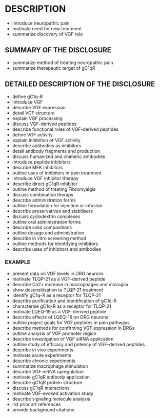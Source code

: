 # DESCRIPTION

- introduce neuropathic pain
- motivate need for new treatment
- summarize discovery of VGF role

## SUMMARY OF THE DISCLOSURE

- summarize method of treating neuropathic pain
- summarize therapeutic target of gC1qR

## DETAILED DESCRIPTION OF THE DISCLOSURE

- define gC1q-R
- introduce VGF
- describe VGF expression
- detail VGF structure
- explain VGF processing
- discuss VGF-derived peptides
- describe functional roles of VGF-derived peptides
- define VGF activity
- explain inhibition of VGF activity
- describe antibodies as inhibitors
- detail antibody fragments and production
- discuss humanized and chimeric antibodies
- introduce peptide inhibitors
- describe MEK inhibitors
- outline uses of inhibitors in pain treatment
- introduce VGF inhibitor therapy
- describe direct gC1qR inhibitor
- outline method of treating Fibromyalgia
- discuss combination therapy
- describe administration forms
- outline formulation for injection or infusion
- describe preservatives and stabilisers
- discuss cyclodextrin complexes
- outline oral administration forms
- describe solid compositions
- outline dosage and administration
- describe in vitro screening method
- outline methods for identifying inhibitors
- describe uses of inhibitors and antibodies

### EXAMPLE

- present data on VGF levels in DRG neurons
- motivate TLQP-21 as a VGF-derived peptide
- describe Ca2+ increase in macrophages and microglia
- show desensitisation to TLQP-21 treatment
- identify gC1q-R as a receptor for TLQP-21
- describe purification and identification of gC1q-R
- characterise gC1q-R as a receptor for TLQP-21
- motivate LQEQ-19 as a VGF-derived peptide
- describe effects of LQEQ-19 on DRG neurons
- outline project goals for VGF peptides in pain pathways
- describe methods for confirming VGF expression in DRGs
- outline analysis of VGF promoter region
- describe investigation of VGF siRNA application
- outline study of efficacy and potency of VGF-derived peptides
- describe in vivo experiments
- motivate acute experiments
- describe chronic experiments
- summarize macrophage stimulation
- describe VGF mRNA upregulation
- motivate gC1qR antibody application
- describe gC1qR protein structure
- discuss gC1qR interactions
- motivate VGF-evoked activation study
- describe signaling molecule analysis
- list prior art references
- provide background citations

